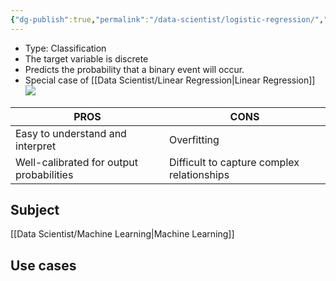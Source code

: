 ```yaml
---
{"dg-publish":true,"permalink":"/data-scientist/logistic-regression/","created":"2023-11-09T21:50:18.451+01:00","updated":"2024-03-02T15:11:06.034+01:00"}
---
```


- Type: Classification
- The target variable is discrete
- Predicts the probability that a binary event will occur.
- Special case of [[Data Scientist/Linear Regression\|Linear Regression]]
![](https://i.imgur.com/r9QZ1uQ.png)

**PROS**|**CONS**
--|--
Easy to understand and interpret|Overfitting
Well-calibrated for output probabilities|Difficult to capture complex relationships

## Subject
[[Data Scientist/Machine Learning\|Machine Learning]]

## Use cases

